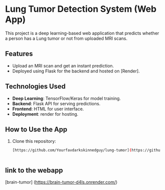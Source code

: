 # Lung Tumor Detection System (Web App)

This project is a deep learning-based web application that predicts whether a person has a Lung tumor or not from uploaded MRI scans. 

## Features
- Upload an MRI scan and get an instant prediction.
- Deployed using Flask for the backend and hosted on [Render].

## Technologies Used
- **Deep Learning**: TensorFlow/Keras for model training.
- **Backend**: Flask API for serving predictions.
- **Frontend**: HTML for user interface.
- **Deployment**: render for hosting.

## How to Use the App
1. Clone this repository:  
   ```bash
   [https://github.com/Yourfavdarkskinnedguy/lung-tumor](https://github.com/Yourfavdarkskinnedguy/lung-tumor-classification)
  

## link to the webapp
[brain-tumor] (https://brain-tumor-d4ls.onrender.com/)

